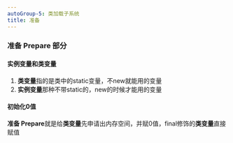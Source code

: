 ```yaml
---
autoGroup-5: 类加载子系统
title: 准备
---
```

### 准备 Prepare 部分
#### 实例变量和类变量
1. **类变量**指的是类中的static变量，不new就能用的变量
2. **实例变量**那种不带static的，new的时候才能用的变量

#### 初始化0值
**准备 Prepare**就是给**类变量**先申请出内存空间，并赋0值，final修饰的**类变量**直接赋值
